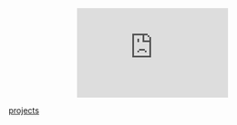 <p align="center">

<iframe width="265" height="158" src="https://www.youtube.com/embed/ot8YxJ-eMjM" title="YouTube video player" frameborder="0" allow="accelerometer; autoplay; clipboard-write; encrypted-media; gyroscope; picture-in-picture" allowfullscreen></iframe>

</p>
  
  [projects](https://github.com/zacharyeisen/projects/blob/main/index.md)
  

